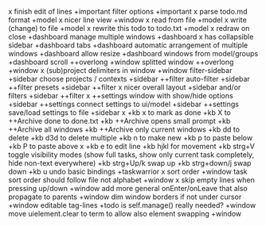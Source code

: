 x finish edit of lines +important
filter options +important
x parse todo.md format +model
x nicer line view +window
x read from file +model
x write (change) to file +model
x rewrite this todo to todo.txt +model
x redraw on close +dashboard
manage multiple windows +dashboard
x has collapsible sidebar +dashboard
tabs +dashboard
automatic arrangement of multiple windows +dashboard
allow resize +dashboard
windows from model/groups +dashboard
scroll ++overlong +window
splitted window ++overlong +window
x (sub)project delimiters in window +window
filter-sidebar +sidebar
choose projects / contexts +sidebar ++filter
auto-filter +sidebar ++filter
presets +sidebar ++filter
x nicer overall layout +sidebar
and/or filters +sidebar ++filter
x ++settings window with show/hide options +sidebar
++settings connect settings to ui/model +sidebar
++settings save/load settings to file +sidebar
x +kb x to mark as done
+kb X to ++Archive done to done.txt
+kb ++Archive opens small prompt
+kb ++Archive all windows
+kb ++Archive only current windows
+kb dd to delete
+kb d3d to delete multiple
+kb n to make new
+kb p to paste below
+kb P to paste above
x +kb e to edit line
+kb hjkl for movement
+kb strg+V toggle visibility modes (show full tasks, show only current task completely, hide non-text everywhere)
+kb strg+Up/k swap up
+kb strg+down/j swap down
+kb u undo
basic bindings +taskwarrior
x sort order +window
task sort order should follow file not alphabet +window
x skip empty lines when pressing up/down +window
add more general onEnter/onLeave that also propagate to parents +window
dim window borders if not under cursor +window
editable tag-lines +todo
is self.manage() really needed? +window
move uielement.clear to term to allow also element swapping +window
